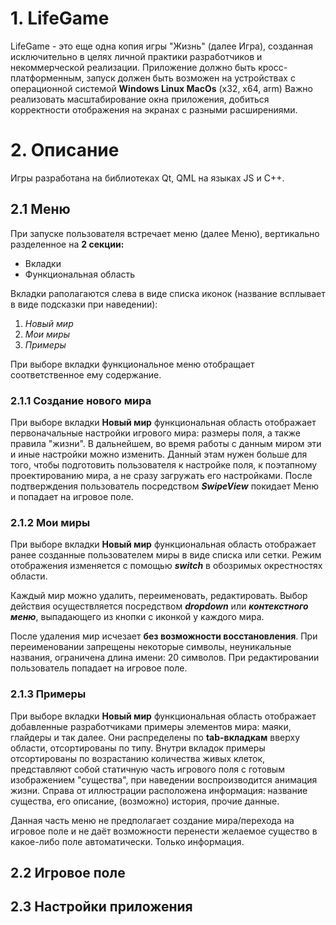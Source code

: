 # 1. LifeGame

LifeGame - это еще одна копия игры "Жизнь" (далее Игра), созданная исключительно в целях личной практики разработчиков и некоммерческой реализации. 
Приложение должно быть кросс-платформенным, запуск должен быть возможен на устройствах с операционной системой **Windows Linux MacOs** (x32, x64, arm)
Важно реализовать масштабирование окна приложения, добиться корректности отображения на экранах с разными расширениями.

# 2. Описание

Игры разработана на библиотеках Qt, QML на языках JS и С++.

## 2.1 Меню

При запуске пользователя встречает меню (далее Меню), вертикально разделенное на **2 секции:**

  * Вкладки
  * Функциональная область
  
Вкладки раполагаются слева в виде списка иконок (название всплывает в виде подсказки при наведении):

  1. _Новый мир_
  2. _Мои миры_
  3. _Примеры_
  
При выборе вкладки функциональное меню отобращает соответственное ему содержание.

### 2.1.1 Создание нового мира

При выборе вкладки **Новый мир** функциональная область отображает первоначальные настройки игрового мира: размеры поля, а также правила "жизни". В дальнейшем, во время работы с данным миром эти и иные настройки можно изменить. Данный этам нужен больше для того, чтобы подготовить пользователя к настройке поля, к поэтапному проектированию мира, а не сразу загружать его настройками.
После подтверждения пользователь посредством **_SwipeView_** покидает Меню и попадает на игровое поле.

### 2.1.2 Мои миры

При выборе вкладки **Новый мир** функциональная область отображает ранее созданные пользователем миры в виде списка или сетки. Режим отображения изменяется с помощью **_switch_** в обозримых окрестностях области.

Каждый мир можно удалить, переименовать, редактировать. Выбор действия осуществляется посредством **_dropdown_** или **_контекстного меню_**, выпадающего из кнопки с иконкой у каждого мира.

После удаления мир исчезает **без возможности восстановления**. 
При переименовании запрещены некоторые символы, неуникальные названия, ограничена длина имени: 20 символов.
При редактировании пользователь попадает на игровое поле.

### 2.1.3 Примеры

При выборе вкладки **Новый мир** функциональная область отображает добавленные разработчиками примеры элементов мира: маяки, глайдеры и так далее. Они распределены по **tab-вкладкам** вверху области, отсортированы по типу. Внутри вкладок примеры отсортированы по возрастанию количества живых клеток, представляют собой статичную часть игрового поля с готовым изображением "существа", при наведении воспроизводится анимация жизни. Справа от иллюстрации расположена информация: название существа, его описание, (возможно) история, прочие данные.

Данная часть меню не предполагает создание мира/перехода на игровое поле и не даёт возможности перенести желаемое существо в какое-либо поле автоматически. Только информация.

## 2.2 Игровое поле

## 2.3 Настройки приложения
  
